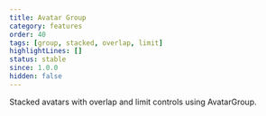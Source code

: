 ```yaml
---
title: Avatar Group
category: features
order: 40
tags: [group, stacked, overlap, limit]
highlightLines: []
status: stable
since: 1.0.0
hidden: false
---
```


Stacked avatars with overlap and limit controls using AvatarGroup.

